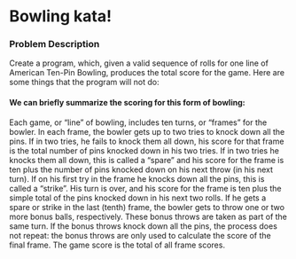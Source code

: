 # Bowling kata!

### Problem Description

Create a program, which, given a valid sequence of rolls for one line of American Ten-Pin Bowling, produces the total score for the game. Here are some things that the program will not do:

#### We can briefly summarize the scoring for this form of bowling:

Each game, or “line” of bowling, includes ten turns, or “frames” for the bowler.
In each frame, the bowler gets up to two tries to knock down all the pins.
If in two tries, he fails to knock them all down, his score for that frame is the total number of pins knocked down in his two tries.
If in two tries he knocks them all down, this is called a “spare” and his score for the frame is ten plus the number of pins knocked down on his next throw (in his next turn).
If on his first try in the frame he knocks down all the pins, this is called a “strike”. His turn is over, and his score for the frame is ten plus the simple total of the pins knocked down in his next two rolls.
If he gets a spare or strike in the last (tenth) frame, the bowler gets to throw one or two more bonus balls, respectively. These bonus throws are taken as part of the same turn. If the bonus throws knock down all the pins, the process does not repeat: the bonus throws are only used to calculate the score of the final frame.
The game score is the total of all frame scores.
